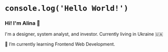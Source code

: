 # `console.log('Hello World!')`
### Hi! I'm Alina 👋
I'm a designer, system analyst, and investor. Currently living in Ukraine 🇺🇦

🌱 I’m currently learning Frontend Web Development.
